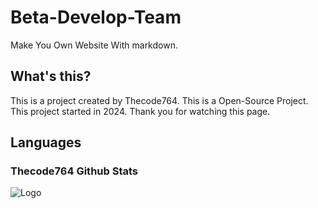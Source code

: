 # Beta-Develop-Team
Make You Own Website
With markdown.
## What's this?
This is a project created by Thecode764.
This is a Open-Source Project.
This project started in 2024.
Thank you for watching this page.
## Languages
### Thecode764 Github Stats
![Logo](https://github-readme-stats.vercel.app/api/top-langs/?username=Beta-Develop-Team&layout=compact)